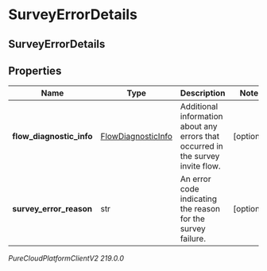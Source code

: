 # SurveyErrorDetails

## SurveyErrorDetails

## Properties

|Name | Type | Description | Notes|
|------------ | ------------- | ------------- | -------------|
| **flow_diagnostic_info** | [FlowDiagnosticInfo](FlowDiagnosticInfo) | Additional information about any errors that occurred in the survey invite flow. | [optional] |
| **survey_error_reason** | str | An error code indicating the reason for the survey failure. | [optional] |



_PureCloudPlatformClientV2 219.0.0_

